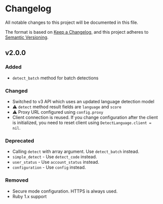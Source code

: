 # Changelog

All notable changes to this project will be documented in this file.

The format is based on [Keep a Changelog](https://keepachangelog.com/en/1.1.0/),
and this project adheres to [Semantic Versioning](https://semver.org/spec/v2.0.0.html).


## v2.0.0

### Added
- `detect_batch` method for batch detections

### Changed
- Switched to v3 API which uses an updated language detection model
- ⚠️ `detect` method result fields are `language` and `score`
- ⚠️ Proxy URL configured using `config.proxy`
- Client connection is reused. If you change configuration after the client is initialized, you need to reset client using `DetectLanguage.client = nil`.

### Deprecated
- Calling `detect` with array argument. Use `detect_batch` instead.
- `simple_detect` - Use `detect_code` instead.
- `user_status` - Use `account_status` instead.
- `configuration` - Use `config` instead.

### Removed
- Secure mode configuration. HTTPS is always used.
- Ruby 1.x support
